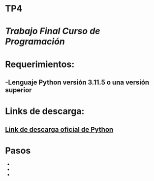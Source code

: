 # TP4
# *Trabajo Final Curso de Programación*

# Requerimientos:
  -Lenguaje Python versión 3.11.5 o una versión superior
  -
# Links de descarga:
  [Link de descarga oficial de Python](https://www.python.org/downloads/)
-
# Pasos
  -
  -
  -

#
